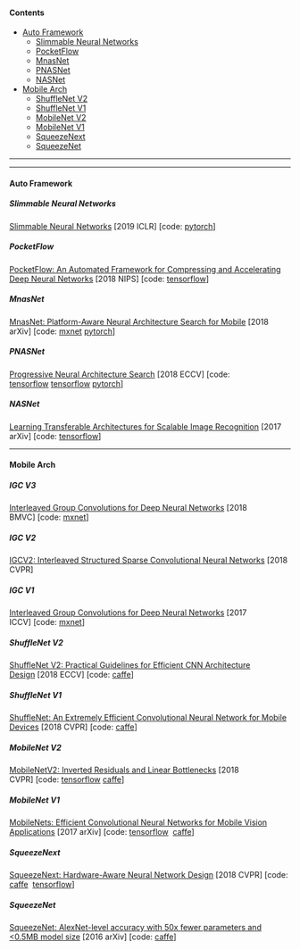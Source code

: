#### Contents  
- [Auto Framework](#auto-framework)	
  - [Slimmable Neural Networks](#slimmable-neural-networks)
  - [PocketFlow](#pocketflow)
  - [MnasNet](#mnasnet)
  - [PNASNet](#pnasNet)
  - [NASNet](#nasNet)
- [Mobile Arch](#mobile-arch)
  - [ShuffleNet V2](#shufflenet-v2)
  - [ShuffleNet V1](#shufflenet-v1)
  - [MobileNet V2](#mobilenet-v2)
  - [MobileNet V1](#mobilenet-v1)
  - [SqueezeNext](#squeezenext)
  - [SqueezeNet](#squeezenet)

------

------

#### Auto Framework

##### Slimmable Neural Networks
[Slimmable Neural Networks](https://arxiv.org/abs/1812.08928)&nbsp;[2019 ICLR]&nbsp;[code: [pytorch](https://github.com/JiahuiYu/slimmable_networks)]

##### PocketFlow
[PocketFlow: An Automated Framework for Compressing and Accelerating Deep Neural Networks](https://openreview.net/pdf?id=H1fWoYhdim)&nbsp;[2018 NIPS]&nbsp;[code: [tensorflow](https://github.com/Tencent/PocketFlow)]

##### MnasNet
[MnasNet: Platform-Aware Neural Architecture Search for Mobile](https://arxiv.org/abs/1807.11626)&nbsp;[2018 arXiv]&nbsp;[code: [mxnet](https://github.com/zeusees/Mnasnet-Pretrained-Model)&nbsp;[pytorch](https://github.com/AnjieZheng/MnasNet-PyTorch)]

##### PNASNet
[Progressive Neural Architecture Search](https://arxiv.org/abs/1712.00559)&nbsp;[2018 ECCV]&nbsp;[code: [tensorflow](https://github.com/tensorflow/models/tree/master/research/slim/nets/nasnet)&nbsp;[tensorflow](https://github.com/chenxi116/PNASNet.TF)&nbsp;[pytorch](https://github.com/chenxi116/PNASNet.pytorch)]

##### NASNet
[Learning Transferable Architectures for Scalable Image Recognition](https://arxiv.org/abs/1707.07012)&nbsp;[2017 arXiv]&nbsp;[code: [tensorflow](https://github.com/tensorflow/models/tree/master/research/slim/nets/nasnet)]

------

#### Mobile Arch

##### IGC V3
[Interleaved Group Convolutions for Deep Neural Networks](https://arxiv.org/abs/1806.00178)&nbsp;[2018 BMVC]&nbsp;[code: [mxnet](https://github.com/homles11/IGCV3)]

##### IGC V2
[IGCV$2$: Interleaved Structured Sparse Convolutional Neural Networks](https://arxiv.org/abs/1804.06202)&nbsp;[2018 CVPR]

##### IGC V1
[Interleaved Group Convolutions for Deep Neural Networks](https://arxiv.org/abs/1707.02725)&nbsp;[2017 ICCV]&nbsp;[code: [mxnet](https://github.com/hellozting/InterleavedGroupConvolutions)]

##### ShuffleNet V2

[ShuffleNet V2: Practical Guidelines for Efficient CNN Architecture Design](https://arxiv.org/abs/1807.11164)&nbsp;[2018 ECCV]&nbsp;[code: [caffe](https://github.com/farmingyard/ShuffleNet)]

##### ShuffleNet V1
[ShuffleNet: An Extremely Efficient Convolutional Neural Network for Mobile Devices](https://arxiv.org/abs/1707.01083)&nbsp;[2018 CVPR]&nbsp;[code: [caffe](https://github.com/farmingyard/ShuffleNet)]

##### MobileNet V2
[MobileNetV2: Inverted Residuals and Linear Bottlenecks](https://arxiv.org/abs/1801.04381)&nbsp;[2018 CVPR]&nbsp;[code: [tensorflow](https://github.com/tensorflow/models/tree/master/research/slim/nets/mobilenet)&nbsp;[caffe](https://github.com/shicai/MobileNet-Caffe)]

##### MobileNet V1
[MobileNets: Efficient Convolutional Neural Networks for Mobile Vision Applications](https://arxiv.org/abs/1704.04861)&nbsp;[2017 arXiv]&nbsp;[code: [tensorflow](https://github.com/tensorflow/models/blob/master/research/slim/nets/mobilenet_v1.md) &nbsp;[caffe](https://github.com/shicai/MobileNet-Caffe)]

##### SqueezeNext
[SqueezeNext: Hardware-Aware Neural Network Design](https://arxiv.org/abs/1803.10615)&nbsp;[2018 CVPR]&nbsp;[code: [caffe](https://github.com/amirgholami/SqueezeNext) &nbsp;[tensorflow](https://github.com/Timen/squeezenext-tensorflow)]

##### SqueezeNet

[SqueezeNet: AlexNet-level accuracy with 50x fewer parameters and $<$0.5MB model size](https://arxiv.org/abs/1602.07360)&nbsp;[2016 arXiv]&nbsp;[code: [caffe](https://github.com/DeepScale/SqueezeNet)]

